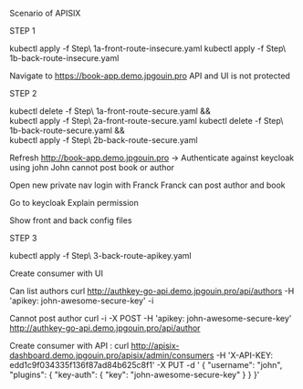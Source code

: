 Scenario of APISIX

STEP 1

kubectl  apply -f Step\ 1a-front-route-insecure.yaml
kubectl  apply -f Step\ 1b-back-route-insecure.yaml

Navigate to https://book-app.demo.jpgouin.pro 
API and UI is not protected

STEP 2

kubectl  delete -f Step\ 1a-front-route-secure.yaml && \
kubectl  apply -f Step\ 2a-front-route-secure.yaml
kubectl  delete -f Step\ 1b-back-route-secure.yaml && \
kubectl  apply -f Step\ 2b-back-route-secure.yaml

Refresh http://book-app.demo.jpgouin.pro -> Authenticate against keycloak using john
John cannot post book or author

Open new private nav login with Franck
Franck can post author and book

Go to keycloak
Explain permission

Show front and back config files

STEP 3 

kubectl  apply -f Step\ 3-back-route-apikey.yaml

Create consumer with UI

Can list authors
curl http://authkey-go-api.demo.jpgouin.pro/api/authors -H 'apikey: john-awesome-secure-key' -i

Cannot post author
curl -i -X POST -H 'apikey: john-awesome-secure-key' http://authkey-go-api.demo.jpgouin.pro/api/author

Create consumer with API : 
curl http://apisix-dashboard.demo.jpgouin.pro/apisix/admin/consumers -H 'X-API-KEY: edd1c9f034335f136f87ad84b625c8f1' -X PUT -d '
{
    "username": "john",
    "plugins": {
        "key-auth": {
            "key": "john-awesome-secure-key"
        }
    }
}'
